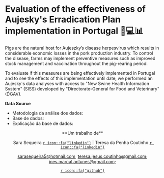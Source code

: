 # Evaluation of the effectiveness of Aujesky's Erradication Plan implementation in Portugal 🐷💻📊

Pigs are the natural host for Aujeszky’s disease herpesvirus which results in considerable economic losses in the pork production industry. To control the disease, farms may implement preventive measures such as improved stock management and vaccination throughout the pig-rearing period. 

To evaluate if this measures are being effectively implemented in Portugal and to see the effects of this implementation until date, we performed an Aujesky's data analyses with access to "New Swine Health Information System" (SISS) developed by "Directorate-General for Food and Veterinary" (DGAV).

**Data Source**
<ul>
  <li>Metodologia da análise dos dados:       </li>
  <li>Base de dados:    </li>
  <li>Explicação da base de dados:     </li>
</ul>


<center> 
 **Um trabalho de**

Sara Sequeira [`r icon::fa("linkedin")`](https://www.linkedin.com/in/sara-sequeira-1b5085152/) | Teresa da Penha Coutinho [`r icon::fa("linkedin")`](https://www.linkedin.com/in/teresa-da-penha-coutinho/)

sarasequeira5@hotmail.com; teresa.jesus.coutinho@gmail.com; ines.marcal.antunes@gmail.com; 

[`r icon::fa("github")`](https://github.com/EpiVet2020/Rt_COVID19.git)

</center>
